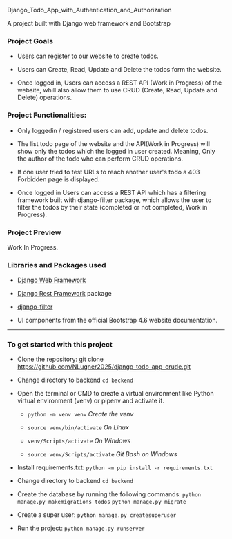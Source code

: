  Django_Todo_App_with_Authentication_and_Authorization

A project built with Django web framework and Bootstrap

### Project Goals

- Users can register to our website to create todos.

- Users can Create, Read, Update and Delete the todos form the website.

- Once logged in, Users can access a REST API (Work in Progress) of the website, whill also allow them to use CRUD (Create, Read, Update and Delete) operations.

### Project Functionalities:

- Only loggedin / registered  users can add, update and delete todos.

- The list todo page of the website and the API(Work in Progress) will show only the todos which the logged in user created. Meaning, Only the author of the todo who can perform CRUD operations.

- If one user tried to test URLs to reach another user's todo a 403 Forbidden page is displayed.

- Once logged in Users can access a REST API which has a filtering framework built with django-filter package, which allows the user to filter the todos by their state (completed or not completed, Work in Progress).

### Project Preview

Work In Progress.

### Libraries and Packages used

- [Django Web Framework](https://www.djangoproject.com/)

- [Django Rest Framework](https://www.django-rest-framework.org/) package

- [django-filter](https://github.com/carltongibson/django-filter/tree/main)

- UI components from the official Bootstrap 4.6 website documentation.

---

### To get started with this project

- Clone the repository: git clone https://github.com/NLugner2025/django_todo_app_crude.git

- Change directory to backend `cd backend`

- Open the terminal or CMD to create a virtual environment like Python virtual environment (venv) or pipenv and activate it.

  - `python -m venv venv` _Create the venv_

  - `source venv/bin/activate` _On Linux_

  - `venv/Scripts/activate` _On Windows_

  - `source venv/Scripts/activate` _Git Bash on Windows_

- Install requirements.txt: `python -m pip install -r requirements.txt`

- Change directory to backend `cd backend`

- Create the database by running the following commands:
  `python manage.py makemigrations todos`
  `python manage.py migrate`

- Create a super user: `python manage.py createsuperuser`

- Run the project: `python manage.py runserver`
